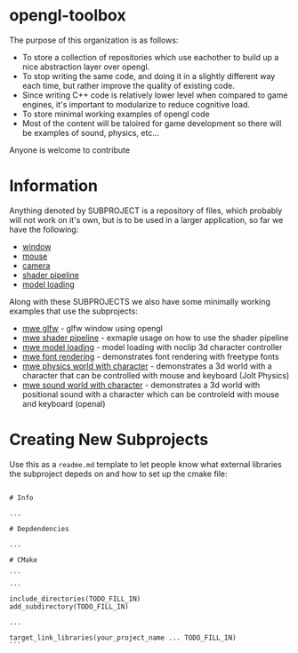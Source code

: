 # opengl-toolbox

The purpose of this organization is as follows:

* To store a collection of repositories which use eachother to build up a nice abstraction layer over opengl.
* To stop writing the same code, and doing it in a slightly different way each time, but rather improve the quality of existing code.
* Since writing C++ code is relatively lower level when compared to game engines, it's important to modularize to reduce cognitive load.
* To store minimal working examples of opengl code
* Most of the content will be taloired for game development so there will be examples of sound, physics, etc...

Anyone is welcome to contribute

# Information
Anything denoted by SUBPROJECT is a repository of files, which probably will not work on it's own, but is to be used in a larger application, so far we have the following:
* [window](https://github.com/opengl-toolbox/window)
* [mouse](https://github.com/opengl-toolbox/mouse)
* [camera](https://github.com/opengl-toolbox/camera)
* [shader pipeline](https://github.com/opengl-toolbox/shader_pipeline)
* [model loading](https://github.com/opengl-toolbox/model_loading)

Along with these SUBPROJECTS we also have some minimally working examples that use the subprojects:
* [mwe glfw](https://github.com/opengl-toolbox/mwe_glfw) - glfw window using opengl
* [mwe shader pipeline](https://github.com/opengl-toolbox/mwe_shader_pipeline) - exmaple usage on how to use the shader pipeline
* [mwe model loading](https://github.com/opengl-toolbox/mwe_model_loading) - model loading with noclip 3d character controller
* [mwe font rendering](https://github.com/opengl-toolbox/mwe_font_rendering) - demonstrates font rendering with freetype fonts
* [mwe physics world with character](https://github.com/opengl-toolbox/mwe_physics_world_with_character) - demonstrates a 3d world with a character that can be controlled with mouse and keyboard (Jolt Physics)
* [mwe sound world with character](https://github.com/opengl-toolbox/mwe_sound_world_with_character) - demonstrates a 3d world with positional sound with a character which can be controleld with mouse and keyboard (openal)


# Creating New Subprojects
Use this as a `readme.md` template to let people know what external libraries the subproject depeds on and how to set up the cmake file: 

````

# Info

...

# Depdendencies

...

# CMake

```
...

include_directories(TODO_FILL_IN)
add_subdirectory(TODO_FILL_IN)

... 

target_link_libraries(your_project_name ... TODO_FILL_IN)
```
````


